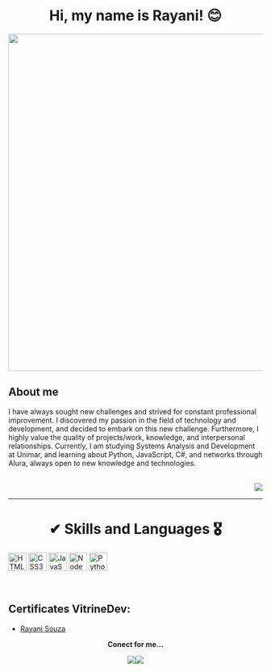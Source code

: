 # <h1 align="center"> Hi, my name is Rayani! 😊 </h1> 

<div align="center"><img src="https://64.media.tumblr.com/ed8745b30c1a1d7eb1935017c94d8dbf/tumblr_n9i8foLj941qc2xm1o1_500.gifv" width="668"/></div>

## About me    
I have always sought new challenges and strived for constant professional improvement. I discovered my passion in the field of technology and development, and decided to embark on this new challenge. Furthermore, I highly value the quality of projects/work, knowledge, and interpersonal relationships. Currently, I am studying Systems Analysis and Development at Unimar, and learning about Python, JavaScript, C#, and networks through Alura, always open to new knowledge and technologies.
<div style="display: incline_block"><br/>
<img align="right" alt"GIF" src=https://cdn.discordapp.com/attachments/908504502473207904/1088246879931863040/b.png />
</div><br/>

-----------------------------------------------------
### <h1 align="center"> ✔ Skills and Languages 🎖 </h1>


<a href="https://developer.mozilla.org/en-US/docs/Glossary/HTML5" target="_blank" rel="noreferrer"><img src="https://raw.githubusercontent.com/danielcranney/readme-generator/main/public/icons/skills/html5-colored.svg" width="36" height="36" alt="HTML5" /></a>
<a href="https://www.w3.org/TR/CSS/#css" target="_blank" rel="noreferrer"><img src="https://raw.githubusercontent.com/danielcranney/readme-generator/main/public/icons/skills/css3-colored.svg" width="36" height="36" alt="CSS3" /></a>
<a href="https://developer.mozilla.org/en-US/docs/Web/JavaScript" target="_blank" rel="noreferrer"><img src="https://raw.githubusercontent.com/danielcranney/readme-generator/main/public/icons/skills/javascript-colored.svg" width="36" height="36" alt="JavaScript" /></a>
<a href="https://nodejs.org/en/" target="_blank" rel="noreferrer"><img src="https://raw.githubusercontent.com/danielcranney/readme-generator/main/public/icons/skills/nodejs-colored.svg" width="36" height="36" alt="NodeJS" /></a>
<a href="[https://www.python.org]" target="_blank" rel="noreferrer"><img src="https://raw.githubusercontent.com/danielcranney/readme-generator/main/public/icons/skills/python-colored.svg" width="36" height="36" alt="Python" /></a>
</p>
</div><br/>

## Certificates VitrineDev:
- [Rayani Souza](https://cursos.alura.com.br/vitrinedev/rayani-souzan)

<p align= "center"> <b>Conect for me...</b> </p>

<div align="center"><a href="https://discord.com/users/𝑅𝒶𝓎#0678" target="_blank" rel="noreferrer"><img src="https://user-images.githubusercontent.com/69852246/231045204-110de10d-e6c8-430c-bcd2-dfabfd9a9d8b.png"/></a><a href="https://www.linkedin.com/in/rayani-n-77a1ba212/" target="_blank" rel="noreferrer"><img src="https://user-images.githubusercontent.com/69852246/231045211-65e3421e-906e-42b4-a15f-a2f4d60b1ffd.png"/></a></div>
   
